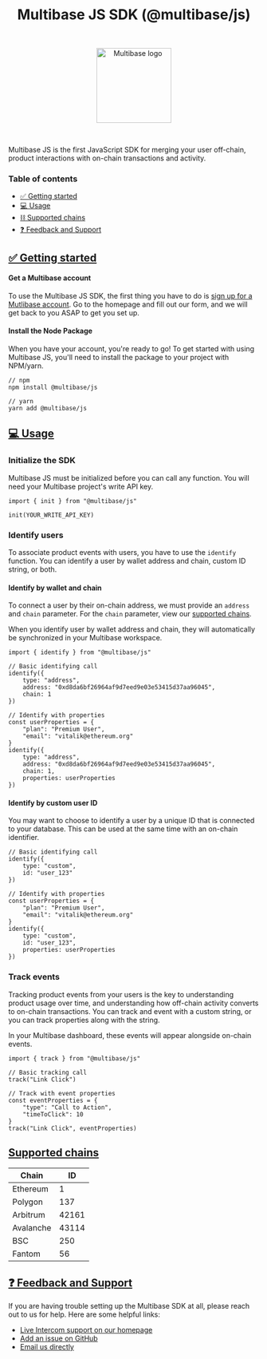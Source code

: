 
<h1 align="center">Multibase JS SDK (@multibase/js)</h1>

&nbsp;
&nbsp;
<p align="center">
<img src="https://cdn.multibase.co/shared/github/icon.png" alt="Multibase logo" width=150 />
</p>
&nbsp;
&nbsp;

Multibase JS is the first JavaScript SDK for merging your user off-chain, product interactions with on-chain transactions and activity.

### Table of contents
 - [✅ Getting started](#-started)
 - [💻 Usage](#-usage)
 - [⛓️ Supported chains](#-chains) 
 - [❓ Feedback and Support](#-support)
## [✅ Getting started](#-started)
#### Get a Multibase account
To use the Multibase JS SDK, the first thing you have to do is [sign up for a Mutlibase account](https://multibase.co?request=true). Go to the homepage and fill out our form, and we will get back to you ASAP to get you set up.
#### Install the Node Package
When you have your account, you're ready to go! To get started with using Multibase JS, you'll need to install the package to your project with NPM/yarn.

```
// npm
npm install @multibase/js

// yarn
yarn add @multibase/js
```

## [💻 Usage](#-usage)
### Initialize the SDK
Multibase JS must be initialized before you can call any function. You will need your Multibase project's write API key.
```
import { init } from "@multibase/js"

init(YOUR_WRITE_API_KEY)
```
### Identify users
To associate product events with users, you have to use the `identify` function. You can identify a user by wallet address and chain, custom ID string, or both.
#### Identify by wallet and chain
To connect a user by their on-chain address, we must provide an `address` and `chain` parameter. For the `chain` parameter, view our [supported chains](#chains). 

When you identify user by wallet address and chain, they will automatically be synchronized in your Multibase workspace.
```
import { identify } from "@multibase/js"

// Basic identifying call
identify({
	type: "address",
    address: "0xd8da6bf26964af9d7eed9e03e53415d37aa96045",
    chain: 1
})

// Identify with properties
const userProperties = {
	"plan": "Premium User",
    "email": "vitalik@ethereum.org"
}
identify({
    type: "address",
    address: "0xd8da6bf26964af9d7eed9e03e53415d37aa96045",
    chain: 1,
    properties: userProperties
})
```
#### Identify by custom user ID
You may want to choose to identify a user by a unique ID that is connected to your database. This can be used at the same time with an on-chain identifier.
```
// Basic identifying call
identify({
	type: "custom",
    id: "user_123"
})

// Identify with properties
const userProperties = {
	"plan": "Premium User",
    "email": "vitalik@ethereum.org"
}
identify({
	type: "custom",
    id: "user_123",
    properties: userProperties
})
```
### Track events
Tracking product events from your users is the key to understanding product usage over time, and understanding how off-chain activity converts to on-chain transactions. You can track and event with a custom string, or you can track properties along with the string.

In your Multibase dashboard, these events will appear alongside on-chain events.
```
import { track } from "@multibase/js"

// Basic tracking call
track("Link Click")

// Track with event properties
const eventProperties = {
	"type": "Call to Action",
    "timeToClick": 10
}
track("Link Click", eventProperties)
```
## [Supported chains](#-chains)
| Chain|ID|
|--|--|
|Ethereum|1|
|Polygon|137|
|Arbitrum|42161|
|Avalanche|43114|
|BSC|250|
|Fantom|56|
## [❓ Feedback and Support](#-support)
If you are having trouble setting up the Multibase SDK at all, please reach out to us for help. Here are some helpful links:

 - [Live Intercom support on our homepage](https://www.multibase.co)
 - [Add an issue on GitHub](https://github.com/multibaseco/js/issues/new/choose)
 - [Email us directly](mailto:support@multibase.co)
